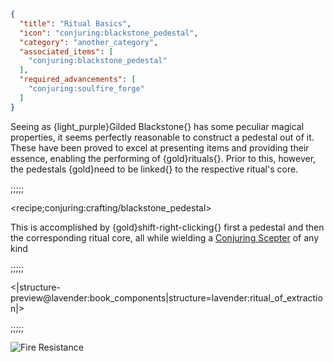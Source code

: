 ```json
{
  "title": "Ritual Basics",
  "icon": "conjuring:blackstone_pedestal",
  "category": "another_category",
  "associated_items": [
    "conjuring:blackstone_pedestal"
  ],
  "required_advancements": [
    "conjuring:soulfire_forge"
  ]
}
```

Seeing as {light_purple}Gilded Blackstone{} has some peculiar magical properties, it seems perfectly reasonable to
construct a pedestal out of it. These have been proved to excel at presenting items and providing their essence, enabling
the performing of {gold}rituals{}. Prior to this, however, the pedestals {gold}need to be linked{} to the respective
ritual's core.

;;;;;

<recipe;conjuring:crafting/blackstone_pedestal>

This is accomplished by {gold}shift-right-clicking{} first a pedestal and then the corresponding ritual core, all while
wielding a [Conjuring Scepter](^lavender:profound_page) of any kind

;;;;;

<|structure-preview@lavender:book_components|structure=lavender:ritual_of_extraction|>

;;;;;

![Fire Resistance](minecraft:textures/mob_effect/fire_resistance.png)